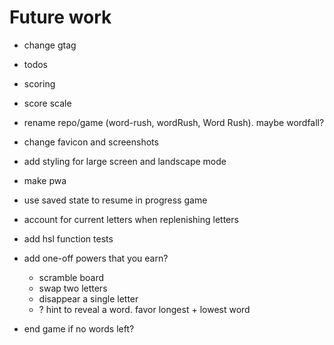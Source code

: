 # Future work

- change gtag
- todos
- scoring
- score scale
- rename repo/game (word-rush, wordRush, Word Rush). maybe wordfall?
- change favicon and screenshots
- add styling for large screen and landscape mode
- make pwa

- use saved state to resume in progress game
- account for current letters when replenishing letters
- add hsl function tests
- add one-off powers that you earn?
  - scramble board
  - swap two letters
  - disappear a single letter
  - ? hint to reveal a word. favor longest + lowest word
- end game if no words left?

